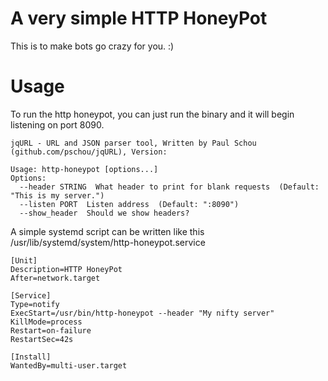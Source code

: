 # A very simple HTTP HoneyPot

This is to make bots go crazy for you.  :)

# Usage

To run the http honeypot, you can just run the binary and it will begin listening on port 8090.

```
jqURL - URL and JSON parser tool, Written by Paul Schou (github.com/pschou/jqURL), Version: 

Usage: http-honeypot [options...]
Options:
  --header STRING  What header to print for blank requests  (Default: "This is my server.")
  --listen PORT  Listen address  (Default: ":8090")
  --show_header  Should we show headers?
```


A simple systemd script can be written like this /usr/lib/systemd/system/http-honeypot.service
```
[Unit]
Description=HTTP HoneyPot
After=network.target

[Service]
Type=notify
ExecStart=/usr/bin/http-honeypot --header "My nifty server"
KillMode=process
Restart=on-failure
RestartSec=42s

[Install]
WantedBy=multi-user.target
```
